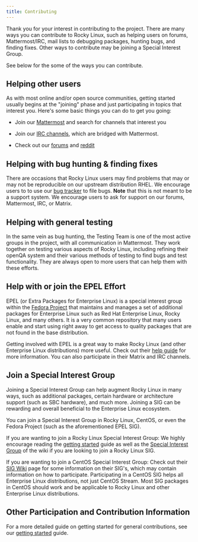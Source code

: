 ```yaml
---
title: Contributing
---
```


Thank you for your interest in contributing to the project. There are many ways
you can contribute to Rocky Linux, such as helping users on forums, Mattermost/IRC,
mail lists to debugging packages, hunting bugs, and finding fixes. Other ways to
contribute may be joining a Special Interest Group.

See below for the some of the ways you can contribute.

## Helping other users

As with most online and/or open source communities, getting started
usually begins at the "joining" phase and just participating in topics that
interest you. Here's some basic things you can do to get you going:

* Join our [Mattermost](https://chat.rockylinux.org) and search for channels that interest you

* Join our [IRC channels](../irc.md), which are bridged with Mattermost.

* Check out our [forums](https://forums.rockylinux.org) and [reddit](https://reddit.com/r/rockylinux)

## Helping with bug hunting & finding fixes

There are occasions that Rocky Linux users may find problems that may or may not be reproducible
on our upstream distribution RHEL. We encourage users to to use our [bug tracker](https://bugs.rockylinux.org)
to file bugs. **Note** that this is not meant to be a support system. We encourage users to ask
for support on our forums, Mattermost, IRC, or Matrix.

## Helping with general testing

In the same vein as bug hunting, the Testing Team is one of the most active groups
in the project, with all communication in Mattermost. They work together on testing
various aspects of Rocky Linux, including refining their openQA system and their
various methods of testing to find bugs and test functionality. They are always
open to more users that can help them with these efforts.

## Help with or join the EPEL Effort

EPEL (or Extra Packages for Enterprise Linux) is a special interest group within the [Fedora Project](https://docs.fedoraproject.org/en-US/project/)
that maintains and manages a set of additional packages for Enterprise Linux such as Red Hat Enterprise Linux,
Rocky Linux, and many others. It is a very common repository that many users enable and start using right away
to get access to quality packages that are not found in the base distribution.

Getting involved with EPEL is a great way to make Rocky Linux (and other Enterprise Linux distributions)
more useful. Check out their [help guide](https://docs.fedoraproject.org/en-US/epel/epel-help/) for more
information. You can also participate in their Matrix and IRC channels.

## Join a Special Interest Group

Joining a Special Interest Group can help augment Rocky Linux in many ways, such as additional packages, certain hardware or architecture support (such as SBC hardware), and much more. Joining a SIG can be rewarding and overall beneficial to the Enterprise Linux ecosystem.

You can join a Special Interest Group in Rocky Linux, CentOS, or even the Fedora Project (such as the aforementioned EPEL SIG).

If you are wanting to join a Rocky Linux Special Interest Group: We highly encourage reading the [getting started](start.md) guide as well as the [Special Interest Group](../special_interest_groups) of the wiki if you are looking to join a Rocky Linux SIG.

If you are wanting to join a CentOS Special Interest Group: Check out their [SIG Wiki](https://wiki.centos.org/SpecialInterestGroup) page for some information on their SIG's, which may contain information on how to participate. Participating in a CentOS SIG helps all Enterprise Linux distributions, not just CentOS Stream. Most SIG packages in CentOS should work and be applicable to Rocky Linux and other Enterprise Linux distributions.

## Other Participation and Contribution Information

For a more detailed guide on getting started for general contributions, see our [getting started](start.md) guide.

